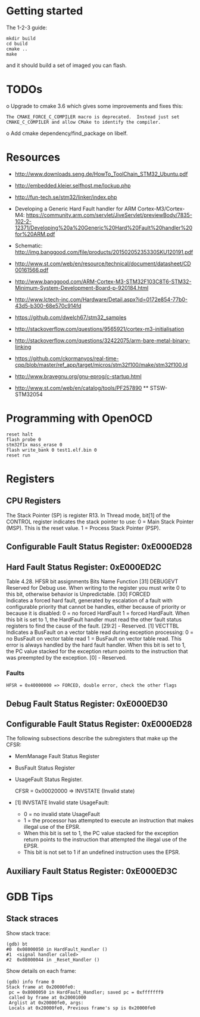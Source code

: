 # Getting started

The 1-2-3 guide:

    mkdir build
    cd build
    cmake ..
    make

and it should build a set of imaged you can flash.

# TODOs

o Upgrade to cmake 3.6 which gives some improvements and fixes this:

    The CMAKE_FORCE_C_COMPILER macro is deprecated.  Instead just set CMAKE_C_COMPILER and allow CMake to identify the compiler.

o Add cmake dependency/find_package on libelf.
# Resources

* http://www.downloads.seng.de/HowTo_ToolChain_STM32_Ubuntu.pdf
* http://embedded.kleier.selfhost.me/lockup.php
* http://fun-tech.se/stm32/linker/index.php
* Developing a Generic Hard Fault handler for ARM Cortex-M3/Cortex-M4: https://community.arm.com/servlet/JiveServlet/previewBody/7835-102-2-12371/Developing%20a%20Generic%20Hard%20Fault%20handler%20for%20ARM.pdf
* Schematic: http://img.banggood.com/file/products/20150205235330SKU120191.pdf
* http://www.st.com/web/en/resource/technical/document/datasheet/CD00161566.pdf
* http://www.banggood.com/ARM-Cortex-M3-STM32F103C8T6-STM32-Minimum-System-Development-Board-p-920184.html
* http://www.lctech-inc.com/Hardware/Detail.aspx?id=0172e854-77b0-43d5-b300-68e570c914fd
* https://github.com/dwelch67/stm32_samples
* http://stackoverflow.com/questions/9565921/cortex-m3-initialisation

* http://stackoverflow.com/questions/32422075/arm-bare-metal-binary-linking
* https://github.com/ckormanyos/real-time-cpp/blob/master/ref_app/target/micros/stm32f100/make/stm32f100.ld
* http://www.bravegnu.org/gnu-eprog/c-startup.html

* http://www.st.com/web/en/catalog/tools/PF257890
** STSW-STM32054	

# Programming with OpenOCD

    reset halt
    flash probe 0
    stm32f1x mass_erase 0
    flash write_bank 0 test1.elf.bin 0
    reset run

# Registers

## CPU Registers

The Stack Pointer (SP) is register R13. In Thread mode, bit[1] of the CONTROL register indicates the stack pointer to use:
0 = Main Stack Pointer (MSP). This is the reset value.
1 = Process Stack Pointer (PSP).

## Configurable Fault Status Register: 0xE000ED28


## Hard Fault Status Register: 0xE000ED2C

Table 4.28. HFSR bit assignments
Bits	Name	Function
[31]	DEBUGEVT	Reserved for Debug use. When writing to the register you must write 0 to this bit, otherwise behavior is Unpredictable.
[30]	FORCED	
Indicates a forced hard fault, generated by escalation of a fault with configurable priority that cannot be handles, either because of priority or because it is disabled:
0 = no forced HardFault
1 = forced HardFault.
When this bit is set to 1, the HardFault handler must read the other fault status registers to find the cause of the fault.
[29:2]	-	Reserved.
[1]	VECTTBL	
Indicates a BusFault on a vector table read during exception processing:
0 = no BusFault on vector table read
1 = BusFault on vector table read.
This error is always handled by the hard fault handler.
When this bit is set to 1, the PC value stacked for the exception return points to the instruction that was preempted by the exception.
[0]	-	Reserved.

### Faults

    HFSR = 0x40000000 => FORCED, double error, check the other flags

## Debug Fault Status Register: 0xE000ED30

## Configurable Fault Status Register: 0xE000ED28

The following subsections describe the subregisters that make up the CFSR:
* MemManage Fault Status Register
* BusFault Status Register
* UsageFault Status Register.

    CFSR = 0x00020000 => INVSTATE (Invalid state)

* [1] INVSTATE	Invalid state UsageFault:
    * 0 = no invalid state UsageFault
    * 1 = the processor has attempted to execute an instruction that makes illegal use of the EPSR.
    * When this bit is set to 1, the PC value stacked for the exception return points to the instruction that attempted the illegal use of the EPSR.
    * This bit is not set to 1 if an undefined instruction uses the EPSR.

## Auxiliary Fault Status Register: 0xE000ED3C

# GDB Tips

## Stack straces

Show stack trace:

    (gdb) bt
    #0  0x08000050 in HardFault_Handler ()
    #1  <signal handler called>
    #2  0x08000044 in _Reset_Handler ()

Show details on each frame:

    (gdb) info frame 0
    Stack frame at 0x20000fe0:
     pc = 0x8000050 in HardFault_Handler; saved pc = 0xfffffff9
     called by frame at 0x20001000
     Arglist at 0x20000fe0, args:
     Locals at 0x20000fe0, Previous frame's sp is 0x20000fe0
